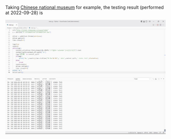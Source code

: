 Taking [Chinese national museum](http://ticket.chnmuseum.cn/yuyue/index) for example, the testing result (performed at 2022-09-28) is

<div align=center><img width="1000" src="./images/test.jpg"/></div>